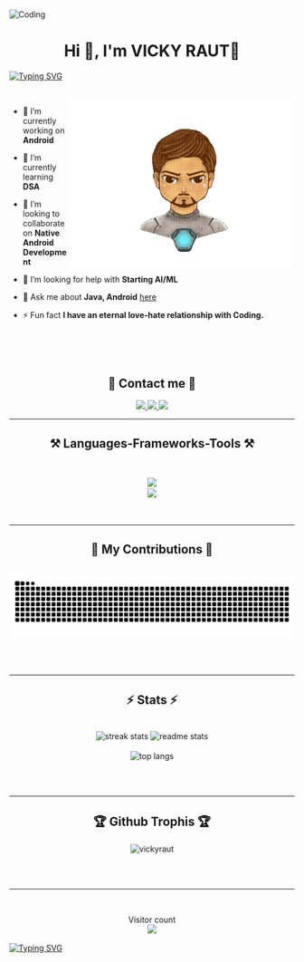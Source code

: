 <img align="center" alt="Coding" width="1000" src="https://github.com/vickyraut/vickyraut/blob/main/resources/banner.gif">

<h1 align="center">Hi 👋, I'm VICKY RAUT🥷</h1>

<a 
href="https://git.io/typing-svg"><img src="https://readme-typing-svg.demolab.com?font=Playfair+Display&size=30&duration=4000&pause=100&color=F7F7F7&center=true&vCenter=true&width=1000&height=65&lines=An+Young+tech+explorer+from+India+%F0%9F%87%AE%F0%9F%87%B3.;Mastering+Native+Android%2C+Web%2C+and+AI%2FML." alt="Typing SVG" />
</a>

<br/>

<img align="right" alt="Coding" width="400" src="https://github.com/vickyraut/vickyraut/blob/main/resources/Iron%20man.gif">

<div align="left">
  
- 🔭 I’m currently working on **Android**

- 🌱 I’m currently learning **DSA**

- 👯 I’m looking to collaborate on **Native Android Development**

- 🤝 I’m looking for help with **Starting AI/ML**

- 💬 Ask me about **Java, Android** [here](https://github.com/vickyraut/vickyraut/issues)
 
- ⚡ Fun fact **I have an eternal love-hate relationship with Coding.**

</div>

<br/><br/><br/>

<h2 align="center">📨 Contact me 📨</h2>

<div align="center"> 
  <a href="mailto:vraut12cr@gmail.com">
    <img src="https://img.shields.io/badge/Gmail-333333?style=for-the-badge&logo=gmail&logoColor=red" />
  </a>
  <a href="https://www.linkedin.com/in/vicky12cr">
    <img src="https://img.shields.io/badge/LinkedIn-0077B5?style=for-the-badge&logo=linkedin&logoColor=white" target="_blank" />
  </a>
  <a href="https://linktr.ee/vickyraut">
    <img src="https://img.shields.io/badge/linktree-39E09B?style=for-the-badge&logo=linktree&logoColor=white" />
  </a>
</div>

 <hr/>

<h2 align="center">⚒️ Languages-Frameworks-Tools ⚒️</h2>
<br/>
<p align="center">
  <a href="https://skillicons.dev">
    <img src="https://skillicons.dev/icons?i=java" /><br>
    <img src="https://skillicons.dev/icons?i=git,github,vscode,idea,eclipse,androidstudio" />
  </a>
</p>

<br/>
<hr/>

<div align="center">
  <h2>🐍 My Contributions 🐍</h2>
  <br>
  <img alt="snake eating my contributions" src="https://raw.githubusercontent.com/vickyraut/vickyraut/output/github-contribution-grid-snake.svg" />
  
  <br/><br/>
</div>

<hr/>

<h2 align="center">⚡ Stats ⚡</h2>
<br>
<div align=center>
  <img width=390 src="https://streak-stats.demolab.com/?user=vickyraut&count_private=true&theme=react&border_radius=10" alt="streak stats"/>
  <img width=390 src="https://github-readme-stats.vercel.app/api?username=vickyraut&count_private=true&show_icons=true&theme=react&rank_icon=github&border_radius=10" alt="readme stats" />
  <br/><br/>
  <img width=325 align="center" src="https://github-readme-stats.vercel.app/api/top-langs/?username=vickyraut&langs_count=12&layout=compact&theme=react&border_radius=10&size_weight=0.5&count_weight=0.5&exclude_repo=github-readme-stats" alt="top langs" />
</div>

<br/><br/>
<hr/> 

<h2 align="center">🏆 Github Trophis 🏆</h2>
<div align=center>
  <img align="center" src="https://github-profile-trophy.vercel.app/?username=VickyRaut&&theme=tokyonight&&no-frame=true&&no-bg=false&&margin-w=4" alt="vickyraut" />
</div>

<br/><br/>
<hr/> 
  
<br/>

<p align="center">  
  Visitor count<br>
  <img src="https://profile-counter.glitch.me/vickyraut/count.svg" />
</p>

<a 
  href="https://git.io/typing-svg"><img src="https://readme-typing-svg.demolab.com?font=Righteous&size=25&duration=3000&pause=100&center=true&vCenter=true&width=1000&height=50&lines=Nice+to+meet+you!%E2%9C%8C%EF%B8%8F" alt="Typing SVG" />
  </a>
